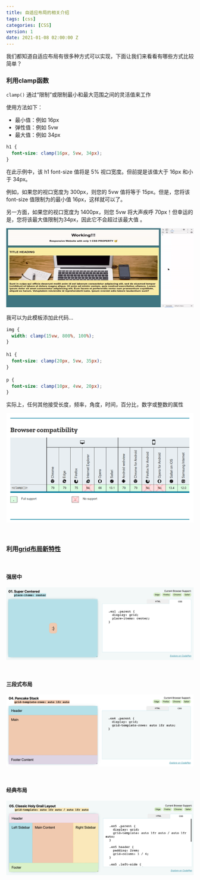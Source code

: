 ```yaml
---
title: 自适应布局的相关介绍
tags: [css]
categories: [CSS]
version: 1
date: 2021-01-08 02:00:00 Z
---
```


我们都知道自适应布局有很多种方式可以实现，下面让我们来看看有哪些方式比较简单？

<!-- more -->

### 利用clamp函数

`clamp()` 通过“限制”或限制最小和最大范围之间的灵活值来工作

使用方法如下：

* 最小值：例如 16px
* 弹性值：例如 5vw
* 最大值：例如 34px

``` css
h1 {
  font-size: clamp(16px, 5vw, 34px);
}
```

在此示例中，该 h1 font-size 值将是 5% 视口宽度。但前提是该值大于 16px 和小于 34px。

例如，如果您的视口宽度为 300px，则您的 5vw 值将等于 15px。但是，您将该 font-size 值限制为的最小值 16px，这样就可以了。

另一方面，如果您的视口宽度为 1400px，则您 5vw 将大声疾呼 70px！但幸运的是，您将该最大值限制为34px，因此它不会超过该最大值 。

![iamge](/images/自适应布局的相关介绍-01.gif)

我可以为此模板添加此代码...

``` css
img {
  width: clamp(15vw, 800%, 100%);
}

h1 {
  font-size: clamp(20px, 5vw, 35px);
}

p {
  font-size: clamp(10px, 4vw, 20px);
}
```

实际上，任何其他接受长度，频率，角度，时间，百分比，数字或整数的属性

![image](/images/自适应布局的相关介绍-02.png)

<br>

### 利用[grid布局新特性](http://1linelayouts.glitch.me/)

<br>

#### 强居中

![](/images/自适应布局的相关介绍-03.png)

<br>

#### 三段式布局

![](/images/自适应布局的相关介绍-04.png)

<br>

#### 经典布局

![](/images/自适应布局的相关介绍-05.png)
